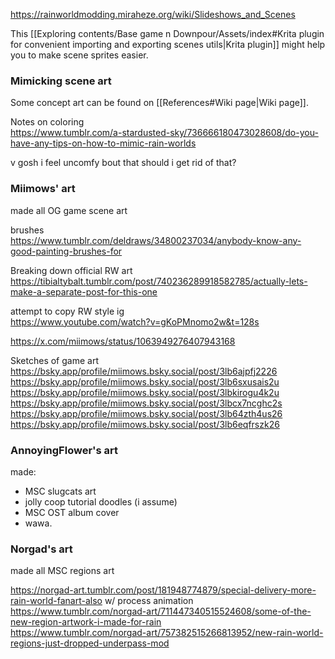 https://rainworldmodding.miraheze.org/wiki/Slideshows_and_Scenes

This [[Exploring contents/Base game n Downpour/Assets/index#Krita plugin for convenient importing and exporting scenes utils|Krita plugin]] might help you to make scene sprites easier.

### Mimicking scene art
Some concept art can be found on [[References#Wiki page|Wiki page]].

Notes on coloring  
https://www.tumblr.com/a-stardusted-sky/736666180473028608/do-you-have-any-tips-on-how-to-mimic-rain-worlds  

v gosh i feel uncomfy bout that
should i get rid of that?
### Miimows' art
made all OG game scene art

brushes  
https://www.tumblr.com/deldraws/34800237034/anybody-know-any-good-painting-brushes-for

Breaking down official RW art  
https://tibialtybalt.tumblr.com/post/740236289918582785/actually-lets-make-a-separate-post-for-this-one


attempt to copy RW style ig  
https://www.youtube.com/watch?v=gKoPMnomo2w&t=128s

https://x.com/miimows/status/1063949276407943168

Sketches of game art  
https://bsky.app/profile/miimows.bsky.social/post/3lb6ajpfj2226  
https://bsky.app/profile/miimows.bsky.social/post/3lb6sxusais2u  
https://bsky.app/profile/miimows.bsky.social/post/3lbkirogu4k2u  
https://bsky.app/profile/miimows.bsky.social/post/3lbcx7ncghc2s  
https://bsky.app/profile/miimows.bsky.social/post/3lb64zth4us26  
https://bsky.app/profile/miimows.bsky.social/post/3lb6eqfrszk26

### AnnoyingFlower's art
made:
- MSC slugcats art
- jolly coop tutorial doodles (i assume)
- MSC OST album cover
- wawa.

### Norgad's art
made all MSC regions art  

https://norgad-art.tumblr.com/post/181948774879/special-delivery-more-rain-world-fanart-also w/ process animation  
https://www.tumblr.com/norgad-art/711447340515524608/some-of-the-new-region-artwork-i-made-for-rain  
https://www.tumblr.com/norgad-art/757382515266813952/new-rain-world-regions-just-dropped-underpass-mod